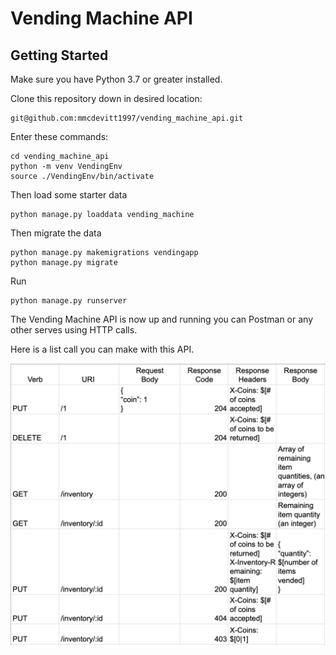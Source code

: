 # Vending Machine API

## Getting Started
Make sure you have Python 3.7 or greater installed.


Clone this repository down in desired location:

```
git@github.com:mmcdevitt1997/vending_machine_api.git
```

Enter these commands:

```
cd vending_machine_api
python -m venv VendingEnv
source ./VendingEnv/bin/activate
```
Then load some starter data

```
python manage.py loaddata vending_machine
```


Then migrate the data

```
python manage.py makemigrations vendingapp
python manage.py migrate
```


Run

```
python manage.py runserver
```
The Vending Machine API is now up and running you can Postman or any other serves using HTTP calls.

Here is a list call you can make with this API.

![HTTP chart](/images/HTTP.png)

